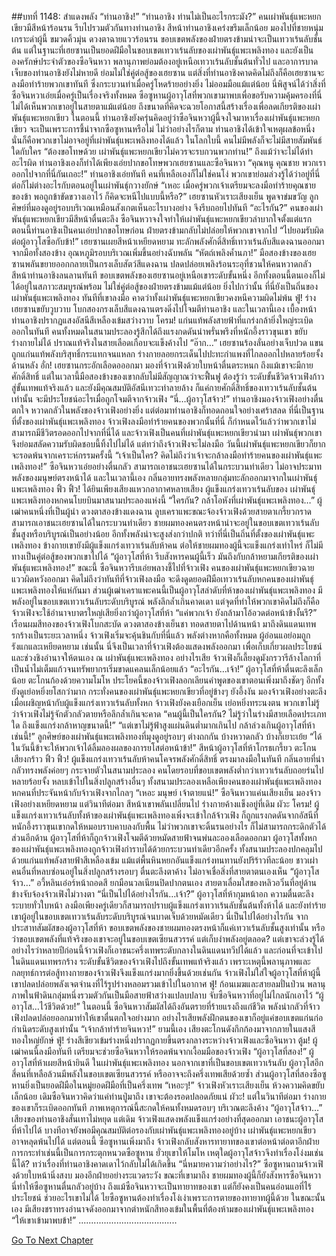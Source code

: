 ##บทที่ 1148: สำแดงพลัง
“ท่านอาชิง!”
“ท่านอาชิง ท่านไม่เป็นอะไรกระมัง?”
คนเผ่าพันธุ์แพะหยกเขียวมีสีหน้าร้อนรน รีบไปรวมตัวกันทางท่านอาชิง
สีหน้าท่านอาชิงเคร่งขรึมเล็กน้อย มองไปที่ชายหนุ่มเกราะดำผู้นี้ ขมวดคิ้วมุ่น ดวงตาฉายแววร้อนรน
ขอบเขตพลังของฝ่ายตรงข้ามน่าจะเป็นเทวาเร้นลับชั้นต้น แต่ในฐานะที่เฮยซานเป็นยอดฝีมือในขอบเขตเทวาเร้นลับของเผ่าพันธุ์แพะเพลิงทอง และยังเป็นองครักษ์ประจำตัวของซือจินหวา พลานุภาพย่อมต้องอยู่เหนือเทวาเร้นลับชั้นต้นทั่วไป
และอาการบาดเจ็บของท่านอาชิงยังไม่หายดี ย่อมไม่ใช่คู่ต่อสู้ของเฮยซาน
แต่สิ่งที่ท่านอาชิงคาดคิดไม่ถึงก็คือเฮยซานจะลงมือทำร้ายพวกเขาทันที ซึ่งกระบวนท่าเมื่อครู่โหดร้ายอย่างยิ่ง ไม่ออมมือแม้แต่น้อย
นี่พิสูจน์ได้ว่าสิ่งที่ซือจินหวาเอ่ยเมื่อครู่เป็นเรื่องจริงทั้งหมด ซือซูหานผู้อาวุโสที่พวกเขามาพบเพื่อขอรับความคุ้มครองที่นี่ ไม่ได้เห็นพวกเขาอยู่ในสายตาแม้แต่น้อย ถึงขนาดที่คิดจะฉวยโอกาสนี้สร้างเรื่องเพื่อลดเกียรติของเผ่าพันธุ์แพะหยกเขียว
ในตอนนี้ ท่านอาชิงยังครุ่นคิดอยู่ว่าซือจินหวาผู้นี้จงใจมาหาเรื่องเผ่าพันธุ์แพะหยกเขียว จะเป็นเพราะการชี้นำจากซือซูหานหรือไม่
ไม่ว่าอย่างไรก็ตาม ท่านอาชิงได้เข้าใจเหตุผลข้อหนึ่ง นั่นก็คือพวกเขาไม่อาจอยู่ที่เผ่าพันธุ์แพะเพลิงทองได้แล้ว
ในโลกใบนี้ คนไม่มีพลังก็จะไม่มีสายสัมพันธ์ใดกับใคร
“ต้องขอโทษด้วย เผ่าพันธุ์แพะหยกเขียวไม่ควรจะรบกวนพวกท่าน!”
ถึงแม้ว่าจะไม่ได้ทำอะไรผิด ท่านอาชิงเองก็ทำได้เพียงเอ่ยปากขอโทษพวกเฮยซานและซือจินหวา
“คุณหนู คุณชาย พวกเราออกไปจากที่นี่กันเถอะ!”
ท่านอาชิงเอ่ยทันที
คนที่เหลือเองก็ไม่ใช่คนโง่ พวกเขาย่อมล่วงรู้ได้ว่าอยู่ที่นี่ต่อก็ไม่ต่างอะไรกับตอนอยู่ในเผ่าพันธุ์กวางยักษ์
“เหอะ เมื่อครู่พวกเจ้าเตรียมจะลงมือทำร้ายคุณชายของข้า พอถูกข้าขัดขวางเอาไว้ ก็คิดจะหนีไปแบบนี้หรือ?”
เฮยซานหัวเราะเสียงเย็น พูดจาข่มขวัญ
ลูกศิษย์ที่มองดูอยู่รอบบริเวณเหมือนสังเกตเห็นอะไรบางอย่าง จึงรีบถอยไปทันที
“อะไรกัน?”
คนของเผ่าพันธุ์แพะหยกเขียวมีสีหน้าตื่นตะลึง
ซือจินหวาจงใจทำให้เผ่าพันธุ์แพะหยกเขียวลำบากใจตั้งแต่แรก ตอนนี้ท่านอาชิงเป็นคนเอ่ยปากขอโทษก่อน ฝ่ายตรงข้ามกลับไม่ปล่อยให้พวกเขาจากไป
“ไปยอมรับผิดต่อผู้อาวุโสซือกับข้า!”
เฮยซานเผยสีหน้าเหยียดหยาม ทะลักพลังศักดิ์สิทธิ์เทวาเร้นลับสีแดงฉานออกมาจากมือทั้งสองข้าง อุณหภูมิรอบบริเวณเพิ่มขึ้นอย่างฉับพลัน
“หัตถ์เพลิงค้ำนภา!”
มือสองข้างของเฮยซานพลันขยายออกกลายเป็นกรงเล็บสัตว์สีแดงฉาน ปลดปล่อยเพลิงร้อนระอุที่ชวนให้คนหวาดกลัว
สีหน้าท่านอาชิงลนลานทันที ขอบเขตพลังของเฮยซานอยู่เหนือเขาระดับขั้นหนึ่ง อีกทั้งตอนนี้ตนเองก็ไม่ได้อยู่ในสภาวะสมบูรณ์พร้อม ไม่ใช่คู่ต่อสู้ของฝ่ายตรงข้ามแม้แต่น้อย
ยิ่งไปกว่านั้น ที่นี่ยังเป็นถิ่นของเผ่าพันธุ์แพะเพลิงทอง ทันทีที่เขาลงมือ คาดว่าทั้งเผ่าพันธุ์แพะหยกเขียวคงหนีความผิดไม่พ้น
ฟู่!
ร่างเฮยซานขยับวูบวาบ โบกสองกรงเล็บสีแดงฉานตรงดิ่งไปโจมตีท่านอาชิง
และในเวลานี้เอง เบื้องหน้าท่านอาชิงปรากฏแสงอัสนีสีเหลืองเข้มสว่างวาบ
โครม!
แก่นแท้พลังสายฟ้าที่แกร่งกล้ายิ่งใหญ่ระเบิดออกในทันที
คนทั้งหมดในสนามประลองรู้สึกได้ถึงแรงกดดันน่าพรั่นพรึงที่หนักอึ้งราวขุนเขา ขยับร่างกายไม่ได้ ปราณแท้จริงในสายเลือดเกือบจะแข็งค้างไป
“อ๊าก…”
เฮยซานร้องลั่นอย่างเจ็บปวด แขนถูกแก่นแท้พลังบริสุทธิ์กระแทกจนแหลก ร่างกายลอยกระเด็นไปปะทะกำแพงที่ไกลออกไปหลายร้อยจั้งด้านหลัง
อั่ก!
เฮยซานกระอักเลือดอออกมา มองที่จ้าวเฟิงด้วยใบหน้าตื่นตระหนก
ถึงแม้เขาจะมีกายศักดิ์สิทธิ์ แต่ในเวลานี้มือสองข้างของเขากลับไม่มีสัญญาณว่าจะฟื้นฟู
ต้องรู้ว่า ระดับขั้นชีวิตจ้าวเฟิงก้าวสู่ขั้นเทพแท้จริงแล้ว และยังมีคุณสมบัติอัสนีเทวะทำลายล้าง ก็แค่กายศักดิ์สิทธิ์ของเทวาเร้นลับชั้นต้นเท่านั้น จะมีประโยชน์อะไรเมื่อถูกโจมตีจากจ้าวเฟิง
“นี่…ผู้อาวุโสจ้าว!”
ท่านอาชิงมองจ้าวเฟิงอย่างตื่นตกใจ หวาดกลัวในพลังของจ้าวเฟิงอย่างยิ่ง
แต่ต่อมาท่านอาชิงก็ทอดถอนใจอย่างเศร้าสลด
ที่นี่เป็นฐานที่ตั้งของเผ่าพันธุ์แพะเพลิงทอง จ้าวเฟิงลงมือทำร้ายคนของพวกนั้นที่นี่ ก็กำหนดไว้แล้วว่าพวกเขาไม่สามารถมีชีวิตรอดออกไปจากที่นี่ได้ และจ้าวเฟิงเป็นคนที่เผ่าพันธุ์แพะหยกเขียวนำมา เผ่าพันธุ์พวกเขาจึงย่อมสลัดความรับผิดชอบนี้ทิ้งไปไม่ได้
แต่ทว่าถึงจ้าวเฟิงจะไม่ลงมือ วันนี้เผ่าพันธุ์แพะหยกเขียวก็ยากจะรอดพ้นจากเคราะห์กรรมครั้งนี้
“เจ้าเป็นใคร? คิดไม่ถึงว่าเจ้าจะกล้าลงมือทำร้ายคนของเผ่าพันธุ์แพะเพลิงทอง!”
ซือจินหวาเอ่ยอย่างตื่นกลัว
สามารถเอาชนะเฮยซานได้ในกระบวนท่าเดียว ไม่อาจประมาทพลังของมนุษย์ตรงหน้าได้
และในเวลานี้เอง กลิ่นอายทรงพลังหลายกลุ่มทะลักออกมาจากในเผ่าพันธุ์แพะเพลิงทอง
ฟิ้ว ฟิ้ว!
ได้ยินเพียงเสียงแหวกอากาศหลายเสียง ผู้แข็งแกร่งเทวาเร้นลับของ เผ่าพันธุ์แพะเพลิงทองหกคนโบยบินมาสนามประลองแห่งนี้
“ใครกัน? กล้าโอหังที่เผ่าพันธุ์แพะเพลิงทอง…”
ผู้เฒ่าคนหนึ่งที่เป็นผู้นำ ดวงตาสองข้างแดงฉาน ลูบเคราแพะขณะจ้องจ้าวเฟิงด้วยสายตาเกรี้ยวกราด
สามารถเอาชนะเฮยซานได้ในกระบวนท่าเดียว ชายผมทองคนตรงหน้าน่าจะอยู่ในขอบเขตเทวาเร้นลับชั้นสูงหรือบริบูรณ์เป็นอย่างน้อย อีกทั้งพลังน่าจะสูงส่งกว่าปกติ
ทว่าที่นี่เป็นถิ่นที่ตั้งของเผ่าพันธุ์แพะเพลิงทอง ข้างกายเขายังมีผู้แข็งแกร่งเทวาเร้นลับห้าคน ต่อให้ชายผมทองผู้นี้จะแข็งแกร่งเท่าไหร่ ก็ไม่มีทางเป็นคู่ต่อสู้ของพวกเขาไปได้
“ผู้อาวุโสที่ห้า รีบสังหารคนผู้นี้เร็ว มันถึงกับกล้าหยามเกียรติของเผ่าพันธุ์แพะเพลิงทอง!”
ขณะนี้ ซือจินหวารีบเอ่ยพลางชี้ไปที่จ้าวเฟิง
คนของเผ่าพันธุ์แพะหยกเขียวฉายแววผิดหวังออกมา คิดไม่ถึงว่าทันทีที่จ้าวเฟิงลงมือ จะดึงดูดยอดฝีมือเทวาเร้นลับหกคนของเผ่าพันธุ์แพะเพลิงทองให้แห่กันมา
ส่วนผู้เฒ่าเคราแพะคนนี้เป็นผู้อาวุโสลำดับที่ห้าของเผ่าพันธุ์แพะเพลิงทอง มีพลังอยู่ในขอบเขตเทวาเร้นลับระดับบริบูรณ์ พลังลึกล้ำเกินคาดเดา
แต่จุดที่ทำให้พวกเขาคิดไม่ถึงก็คือ จ้าวเฟิงจะใช้อำนาจบาตรใหญ่เสียยิ่งกว่าผู้อาวุโสที่ห้า
“แค่พวกเจ้า ยังกล้ามาโอ้อวดต่อหน้าข้างั้นรึ?”
เรือนผมสีทองของจ้าวเฟิงโบกสะบัด ดวงตาสองข้างเย็นชา ทอดสายตาไปด้านหน้า
มาถึงดินแดนเทพรกร้างเป็นระยะเวลาหนึ่ง จ้าวเฟิงเริ่มจะคุ้นชินกับที่นี่แล้ว
พลังต่างหากคือทั้งหมด ผู้อ่อนแอย่อมถูกรังแกและเหยียดหยาม
เช่นนั้น นี่จึงเป็นเวลาที่จ้าวเฟิงต้องแสดงพลังออกมา เพื่อเก็บเกี่ยวผลประโยชน์และช่วงชิงอำนาจให้ตนเอง ณ เผ่าพันธุ์แพะเพลิงทอง
อย่างไรเสีย จ้าวเฟิงก็เลี้ยงดูมังกรวารีล้างโลกาที่เป็นน้ำไม่เต็มแก้วจนทรัพยากรเริ่มขาดแคลนเล็กน้อยแล้ว
“อะไรกัน…เจ้า!”
ผู้อาวุโสที่ห้าตื่นตะลึงเล็กน้อย ตะโกนก้องด้วยความโมโห
ประโยคนี้ของจ้าวเฟิงลอกเลียนคำพูดของเขาตอนเพิ่งมาถึงชัดๆ อีกทั้งยังดูเย่อหยิ่งยโสกว่ามาก
กระทั่งคนของเผ่าพันธุ์แพะหยกเขียวที่อยู่ข้างๆ ยังอึ้งงัน มองจ้าวเฟิงอย่างตะลึง
เมื่อเผชิญหน้ากับผู้แข็งแกร่งเทวาเร้นลับทั้งหก จ้าวเฟิงยังคงเยือกเย็น เย่อหยิ่งทระนงตน
พวกเขาไม่รู้ว่าจ้าวเฟิงไม่รู้จักตัวกลัวตายหรือลึกล้ำเกินจะคาด
“คนผู้นี้เป็นใครกัน? ไม่รู้ว่าในร่างมีสายเลือดประเภทใด ถึงแข็งแกร่งกล้าหาญขนาดนี้!”
“แต่เขาไม่รู้ฟ้าสูงแผ่นดินต่ำมากเกินไป กล้าล่วงเกินผู้อาวุโสที่ห้าเช่นนี้!”
ลูกศิษย์ของเผ่าพันธุ์แพะเพลิงทองที่มุงดูอยู่รอบๆ ต่างถกกัน บ้างหวาดกลัว บ้างก็เยาะเย้ย
“ได้ ในวันนี้ข้าจะให้พวกเจ้าได้ลิ้มลองผลของการยโสต่อหน้าข้า!”
สีหน้าผู้อาวุโสที่ห้าโกรธเกรี้ยว ตะโกนเสียงกร้าว
ฟิ้ว ฟิ้ว!
ผู้แข็งแกร่งเทวาเร้นลับห้าคนโคจรพลังศักดิ์สิทธิ์ ตรงมาลงมือในทันที
กลิ่นอายที่น่ากลัวทรงพลังค่อยๆ กระจายตัวในสนามประลอง
คนโดยรอบที่ขอบเขตพลังต่ำกว่าเทวาเร้นลับถอยร่นไปหลายร้อยจั้ง หลบเข้าไปในสิ่งปลูกสร้างอื่นๆ
ทั้งสนามประลองเหลือเพียงคนของเผ่าพันธุ์แพะเพลิงทองหกคนที่ประจันหน้ากับจ้าวเฟิงจากไกลๆ
“เหอะ มนุษย์ เจ้าตายแน่!”
ซือจินหวาแค่นเสียงเย็น มองจ้าวเฟิงอย่างเหยียดหยาม
แต่วินาทีต่อมา สีหน้าเขาพลันเปลี่ยนไป ร่างกายค้างแข็งอยู่ที่เดิม
ผัวะ โครม!
ผู้แข็งแกร่งเทวาเร้นลับทั้งห้าของเผ่าพันธุ์แพะเพลิงทองเพิ่งจะเข้าใกล้จ้าวเฟิง ก็ถูกแรงกดดันจากอัสนีที่หนักอึ้งราวขุนเขากดให้หมอบราบคาบลงกับพื้น
ไม่ว่าพวกเขาจะดิ้นรนอย่างไร ก็ไม่สามารถกระดิกตัวได้
ส่วนอีกด้าน ผู้อาวุโสที่ห้าก็ถูกจ้าวเฟิงโจมตีด้วยหมัดสายฟ้าจนพ่นละอองเลือดออกมา
ผู้อาวุโสทั้งหกของเผ่าพันธุ์แพะเพลิงทองถูกจ้าวเฟิงกำราบได้ด้วยกระบวนท่าเดียวอีกครั้ง
ทั้งสนามประลองปกคลุมไปด้วยแก่นแท้พลังสายฟ้าสีเหลืองเข้ม แม้แต่พื้นหินหยกอันแข็งแกร่งทนทานยังปริร้าวทีละน้อย
ชาวเผ่าคนอื่นที่หลบซ่อนอยู่ในสิ่งปลูกสร้างรอบๆ ตื่นตะลึงตาค้าง ไม่อาจเชื่อสิ่งที่สายตาตนเองเห็น
“ผู้อาวุโสจ้าว…”
อวี้หลินเอ๋อร์หน้าถอดสี ยกมือนวลเนียนปิดปากตนเอง
สายตาเลื่อมใสของหลิวอวิ๋นที่อยู่ด้านข้างจับจ้องจ้าวเฟิงไม่วางตา
“นี่เป็นไปได้อย่างไรกัน…เจ้า?”
ผู้อาวุโสที่ห้ากุมหน้าอก ความตื่นตะลึงระบายทั่วใบหน้า
ลงมือเพียงครู่เดียวก็สามารถปราบผู้แข็งแกร่งเทวาเร้นลับชั้นต้นทั้งห้าได้ และยังทำร้ายเขาผู้อยู่ในขอบเขตเทวาเร้นลับระดับบริบูรณ์จนบาดเจ็บด้วยหมัดเดียว นี่เป็นไปได้อย่างไรกัน
จากประสาทสัมผัสของผู้อาวุโสที่ห้า ขอบเขตพลังของชายผมทองตรงหน้าก็แค่เทวาเร้นลับชั้นสูงเท่านั้น
หรือว่าขอบเขตพลังที่แท้จริงของเขาจะอยู่ในขอบเขตเซียนสวรรค์ แต่เก็บงำพลังอยู่ตลอด?
แต่เขาจะล่วงรู้ได้อย่างไรว่าหลายปีก่อนนี้จ้าวเฟิงก็เอาชนะครึ่งเทพระดับกลางในดินแดนทวีปได้แล้ว
และก่อนที่จะเข้าไปในดินแดนเทพรกร้าง ระดับขั้นชีวิตของจ้าวเฟิงไปถึงขั้นเทพแท้จริงแล้ว เพราะเหตุนี้พลานุภาพและกลยุทธ์การต่อสู้ทางกายของจ้าวเฟิงจึงแข็งแกร่งมากยิ่งขึ้นด้วยเช่นกัน
จ้าวเฟิงไม่ใส่ใจผู้อาวุโสที่ห้าผู้นี้ เขาปลดปล่อยพลังเจตจำนงที่ไร้รูปร่างหลอมรวมเข้าไปในอากาศ
ฟู่!
ก้อนเมฆและสายลมปั่นป่วน พลานุภาพในฟ้าดินกลุ่มหนึ่งรวมตัวกันเป็นมือสายฟ้าสว่างแปลบปลาบ จับซือจินหวาที่อยู่ไม่ไกลนักเอาไว้
“ผู้อาวุโส…ไว้ชีวิตด้วย!”
ในตอนนี้ ซือจินหวาสัมผัสได้ถึงอันตรายที่ร้ายแรงถึงแก่ชีวิต
พลังน่ากลัวที่จ้าวเฟิงปลดปล่อยออกมาทำให้เขาตื่นตกใจอย่างมาก อย่างไรเสียพลังฝึกตนของเขาก็อยู่แค่ขอบเขตแก่นก่อกำเนิดระดับสูงเท่านั้น
“เจ้ากล้าทำร้ายจินหวา!”
ยามนี้เอง เสียงตะโกนดังกึกก้องมาจากภายในแสงสีทองใหญ่ยักษ์
ฟู่!
ร่างสีเขียวเข้มร่างหนึ่งปรากฏกายขึ้นตรงกลางระหว่างจ้าวเฟิงและซือจินหวา
ตู้ม!
ผู้เฒ่าคนนี้ลงมือทันที เตรียมจะช่วยซือจินหวาให้รอดพ้นจากเงื้อมมือของจ้าวเฟิง
“ผู้อาวุโสที่สอง!”
ผู้อาวุโสที่ห้าเผยสีหน้ายินดี
ในเผ่าพันธุ์แพะเพลิงทอง นอกจากเขาที่เป็นขอบเขตเทวาเร้นลับ ผู้อาวุโสอีกสี่คนที่เหลือล้วนมีพลังในขอบเขตเซียนสวรรค์ หรืออาจจะถึงครึ่งเทพเสียด้วยซ้ำ
ส่วนผู้อาวุโสที่สองซือซูหานยิ่งเป็นยอดฝีมือในหมู่ยอดฝีมือที่เป็นครึ่งเทพ
“เหอะๆ!”
จ้าวเฟิงหัวเราะเสียงเย็น ห้วงความคิดขยับเล็กน้อย
เดิมซือจินหวาคิดว่าแค่ท่านปู่มาถึง เขาจะต้องรอดปลอดภัยแน่
ผัวะ!
แต่ในวินาทีต่อมา ร่างกายของเขาก็ระเบิดออกทันที
ภาพเหตุการณ์นี้สะกดให้คนทั้งหมดรอบๆ บริเวณตะลึงค้าง
“ผู้อาวุโสจ้าว…”
เสียงของท่านอาชิงสั่นเทาไม่หยุด
แต่เดิม จ้าวเฟิงแสดงพลังแข็งแกร่งอย่างที่สุดออกมา เอาชนะผู้อาวุโสที่ห้าไปได้ บางทีอาจยังพอมีคุณสมบัติต่อรองกับเผ่าพันธุ์แพะเพลิงทองอยู่บ้าง เผ่าพันธุ์แพะหยกเขียวอาจหลุดพ้นไปได้
แต่ตอนนี้ ซือซูหานเพิ่งมาถึง จ้าวเฟิงกลับสังหารทายาทของเขาต่อหน้าต่อตาอีกฝ่าย
การกระทำเช่นนี้เป็นการกระตุกหนวดซือซูหาน ยั่วยุเขาให้โมโห เหตุใดผู้อาวุโสจ้าวจึงทำเรื่องโง่งมเช่นนี้ได้?
ทว่าเรื่องที่ท่านอาชิงคาดเดาไว้กลับไม่ได้เกิดขึ้น
“นี่หมายความว่าอย่างไร?”
ซือซูหานถามจ้าวเฟิงด้วยใบหน้านิ่งสงบ มองอีกฝ่ายอย่างระแวดระวัง
ขณะที่เขามาถึง ชายผมทองผู้นี้ก็ยังสังหารซือจินหวา นี่ทำให้ซือซูหานตื่นกลัวอยู่บ้าง
ถึงแม้ซือจินหวาจะเป็นทายาทของเขา แต่ก็ยังคงเป็นคนอ่อนแอที่ไร้ประโยชน์ ช่วยอะไรเขาไม่ได้ ไยซือซูหานต้องทำเรื่องโง่เง่าเพราะการตายของทายาทผู้นี้ด้วย
ในขณะนั้นเอง มีเสียงชราทรงอำนาจดังออกมาจากตำหนักสีทองเข้มในพื้นที่ต้องห้ามของเผ่าพันธุ์แพะเพลิงทอง
“ให้เขาเข้ามาพบข้า!”
.......................................


[Go To Next Chapter]( ./5.md)